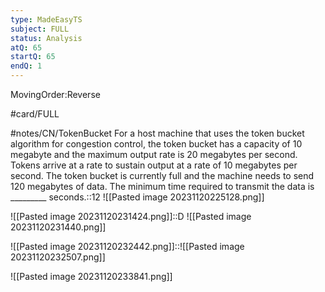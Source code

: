 ```yaml
---
type: MadeEasyTS
subject: FULL
status: Analysis
atQ: 65
startQ: 65
endQ: 1
---
```

MovingOrder:Reverse

#card/FULL

#notes/CN/TokenBucket
For a host machine that uses the token bucket algorithm for congestion control, the token bucket has a capacity of 10 megabyte and the maximum output rate is 20 megabytes per second. Tokens arrive at a rate to sustain output at a rate of 10 megabytes per second. The token bucket is currently full and the machine needs to send 120 megabytes of data. The minimum time required to transmit the data is _________ seconds.::12 ![[Pasted image 20231120225128.png]]


![[Pasted image 20231120231424.png]]::D ![[Pasted image 20231120231440.png]]

![[Pasted image 20231120232442.png]]::![[Pasted image 20231120232507.png]]

![[Pasted image 20231120233841.png]]
